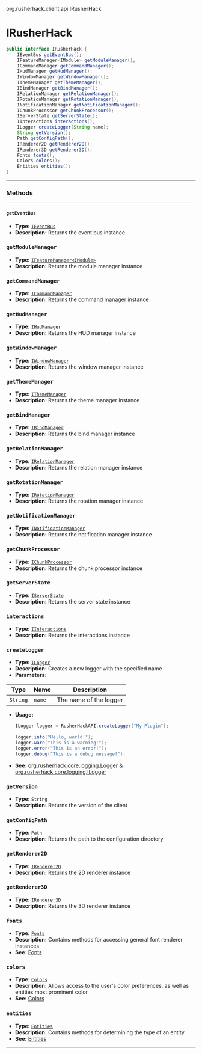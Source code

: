 org.rusherhack.client.api.IRusherHack

# IRusherHack

```java
public interface IRusherHack {
	IEventBus getEventBus();
	IFeatureManager<IModule> getModuleManager();
	ICommandManager getCommandManager();
	IHudManager getHudManager();
	IWindowManager getWindowManager();
	IThemeManager getThemeManager();
	IBindManager getBindManager();
	IRelationManager getRelationManager();
	IRotationManager getRotationManager();
	INotificationManager getNotificationManager();
	IChunkProcessor getChunkProcessor();
	IServerState getServerState();
	IInteractions interactions();
	ILogger createLogger(String name);
	String getVersion();
	Path getConfigPath();
	IRenderer2D getRenderer2D();
	IRenderer3D getRenderer3D();
	Fonts fonts();
	Colors colors();
	Entities entities();
}
```

---

### Methods

---

#### `getEventBus`

- **Type:** [`IEventBus`](irusherhack.md)
- **Description:** Returns the event bus instance

### `getModuleManager`

- **Type:** [`IFeatureManager<IModule>`](irusherhack.md)
- **Description:** Returns the module manager instance

### `getCommandManager`

- **Type:** [`ICommandManager`](irusherhack.md)
- **Description:** Returns the command manager instance

### `getHudManager`

- **Type:** [`IHudManager`](irusherhack.md)
- **Description:** Returns the HUD manager instance

### `getWindowManager`

- **Type:** [`IWindowManager`](irusherhack.md)
- **Description:** Returns the window manager instance

### `getThemeManager`

- **Type:** [`IThemeManager`](irusherhack.md)
- **Description:** Returns the theme manager instance

### `getBindManager`

- **Type:** [`IBindManager`](irusherhack.md)
- **Description:** Returns the bind manager instance

### `getRelationManager`

- **Type:** [`IRelationManager`](irusherhack.md)
- **Description:** Returns the relation manager instance

### `getRotationManager`

- **Type:** [`IRotationManager`](irusherhack.md)
- **Description:** Returns the rotation manager instance

### `getNotificationManager`

- **Type:** [`INotificationManager`](irusherhack.md)
- **Description:** Returns the notification manager instance

### `getChunkProcessor`

- **Type:** [`IChunkProcessor`](irusherhack.md)
- **Description:** Returns the chunk processor instance

### `getServerState`

- **Type:** [`IServerState`](irusherhack.md)
- **Description:** Returns the server state instance

### `interactions`

- **Type:** [`IInteractions`](irusherhack.md)
- **Description:** Returns the interactions instance

### `createLogger`

- **Type:** [`ILogger`](irusherhack.md)
- **Description:** Creates a new logger with the specified name
- **Parameters:**

| Type     | Name   | Description            |
|----------|--------|------------------------|
| `String` | `name` | The name of the logger |

- **Usage:**
  ```java
  ILogger logger = RusherHackAPI.createLogger("My Plugin");
        
  logger.info("Hello, world!");
  logger.warn("This is a warning!");
  logger.error("This is an error!");
  logger.debug("This is a debug message!");
  ```
- **See:** [org.rusherhack.core.logging.Logger]() & [org.rusherhack.core.logging.ILogger]()

### `getVersion`

- **Type:** `String`
- **Description:** Returns the version of the client

### `getConfigPath`

- **Type:** `Path`
- **Description:** Returns the path to the configuration directory

### `getRenderer2D`

- **Type:** [`IRenderer2D`](irusherhack.md)
- **Description:** Returns the 2D renderer instance

### `getRenderer3D`

- **Type:** [`IRenderer3D`](irusherhack.md)
- **Description:** Returns the 3D renderer instance

### `fonts`

- **Type:** [`Fonts`](irusherhack.md)
- **Description:** Contains methods for accessing general font renderer instances
- **See:** [Fonts](#fonts)

### `colors`

- **Type:** [`Colors`](irusherhack.md)
- **Description:** Allows access to the user's color preferences, as well as entities most prominent color
- **See:** [Colors](#colors)

### `entities`

- **Type:** [`Entities`](irusherhack.md)
- **Description:** Contains methods for determining the type of an entity
- **See:** [Entities](#entities)

---
